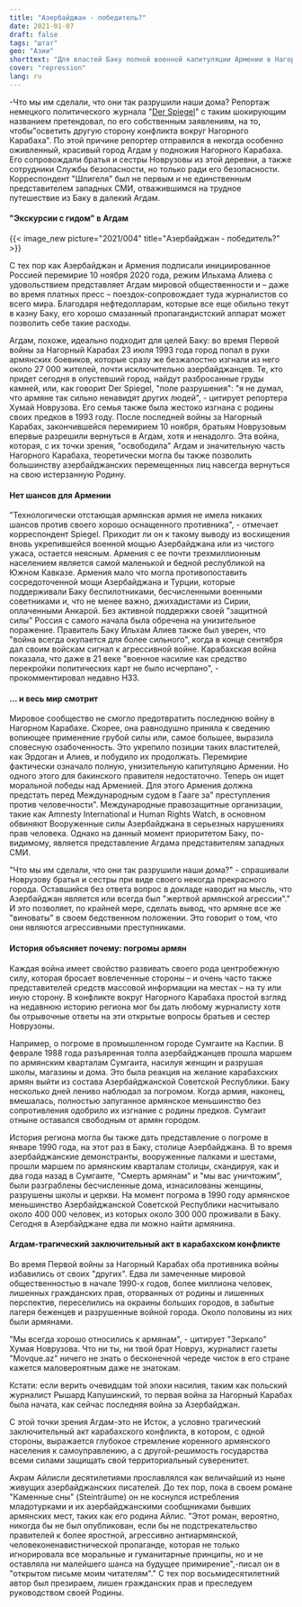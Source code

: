 ```yaml
---
title: "Азербайджан - победитель?"
date: 2021-01-07
draft: false
tags: "штат"
geo: "Азии"
shorttext: "Для властей Баку полной военной капитуляции Армении в Нагорном Карабахе недостаточно. Он хочет моральной победы."
cover: "repression"
lang: ru
---
```


-Что мы им сделали, что они так разрушили наши дома? Репортаж немецкого политического журнала "[Der Spiegel](https://www.spiegel.de/politik/ausland/bergkarabach-was-haben-wir-ihnen-getan-dass-sie-unsere-haeuser-so-zerstoert-haben-a-00000000-0002-0001-0000-000174629159 "Was haben wir ihnen getan, dass sie unsere Häuser so zerstört haben?")" с таким шокирующим названием претендовал, по его собственным заявлениям, на то, чтобы"осветить другую сторону конфликта вокруг Нагорного Карабаха". По этой причине репортер отправился в некогда особенно оживленный, красивый город Агдам у подножия Нагорного Карабаха. Его сопровождали братья и сестры Новрузовы из этой деревни, а также сотрудники Службы безопасности, но только ради его безопасности. Корреспондент "Шпигеля" был не первым и не единственным представителем западных СМИ, отважившимся на трудное путешествие из Баку в далекий Агдам.

#### "Экскурсии с гидом" в Агдам

{{< image_new picture="2021/004" title="Азербайджан - победитель?" >}}

С тех пор как Азербайджан и Армения подписали инициированное Россией перемирие 10 ноября 2020 года, режим Ильхама Алиева с удовольствием представляет Агдам мировой общественности и – даже во время платных пресс – поездок-сопровождает туда журналистов со всего мира. Благодаря нефтедолларам, которые все еще обильно текут в казну Баку, его хорошо смазанный пропагандистский аппарат может позволить себе такие расходы.

Агдам, похоже, идеально подходит для целей Баку: во время Первой войны за Нагорный Карабах 23 июля 1993 года город попал в руки армянских боевиков, которые сразу же безжалостно изгнали из него около 27 000 жителей, почти исключительно азербайджанцев.  Те, кто придет сегодня в опустевший город, найдут разбросанные груды камней, или, как говорит Der Spiegel, "поле разрушения": "я не думал, что армяне так сильно ненавидят других людей", - цитирует репортера Хумай Новрузова. Его семья также была жестоко изгнана с родины своих предков в 1993 году. После последней войны за Нагорный Карабах, закончившейся перемирием 10 ноября, братьям Новрузовым впервые разрешили вернуться в Агдам, хотя и ненадолго.  Эта война, которая, с их точки зрения, "освободила" Агдам и значительную часть Нагорного Карабаха, теоретически могла бы также позволить большинству азербайджанских перемещенных лиц навсегда вернуться на свою истерзанную Родину.

#### Нет шансов для Армении

"Технологически отстающая армянская армия не имела никаких шансов против своего хорошо оснащенного противника", - отмечает корреспондент Spiegel. Приходит ли он к такому выводу из восхищения вновь укрепившейся военной мощью Азербайджана или из чистого ужаса, остается неясным. Армения с ее почти трехмиллионным населением является самой маленькой и бедной республикой на Южном Кавказе. Армения мало что могла противопоставить сосредоточенной мощи Азербайджана и Турции, которые поддерживали Баку беспилотниками, бесчисленными военными советниками и, что не менее важно, джихадистами из Сирии, оплаченными Анкарой. Без активной поддержки своей "защитной силы" Россия с самого начала была обречена на унизительное поражение. Правитель Баку Ильхам Алиев также был уверен, что "война всегда окупается для более сильного", когда в конце сентября дал своим войскам сигнал к агрессивной войне. Карабахская война показала, что даже в 21 веке "военное насилие как средство перекройки политических карт не было исчерпано", - прокомментировал недавно НЗЗ.

#### ... и весь мир смотрит

Мировое сообщество не смогло предотвратить последнюю войну в Нагорном Карабахе. Скорее, она равнодушно приняла к сведению вопиющее применение грубой силы или, самое большее, выразила словесную озабоченность. Это укрепило позиции таких властителей, как Эрдоган и Алиев, и побудило их продолжать. Перемирие фактически означало полную, унизительную капитуляцию Армении. Но одного этого для бакинского правителя недостаточно. Теперь он ищет моральной победы над Арменией. Для этого Армения должна предстать перед Международным судом в Гааге за" преступления против человечности". Международные правозащитные организации, такие как Amnesty International и Human Rights Watch, в основном обвиняют Вооруженные силы Азербайджана в серьезных нарушениях прав человека. Однако на данный момент приоритетом Баку, по-видимому, является представление Агдама представителям западных СМИ.

"Что мы им сделали, что они так разрушили наши дома?" - спрашивали Новрузову братья и сестры при виде своего некогда прекрасного города. Оставшийся без ответа вопрос в докладе наводит на мысль, что Азербайджан является или всегда был "жертвой армянской агрессии"." И это позволяет, по крайней мере, сделать вывод, что армяне все же "виноваты" в своем бедственном положении. Это говорит о том, что они являются агрессивными преступниками.

#### История объясняет почему: погромы армян

Каждая война имеет свойство развивать своего рода центробежную силу, которая бросает вовлеченные стороны – и очень часто также представителей средств массовой информации на местах – на ту или иную сторону. В конфликте вокруг Нагорного Карабаха простой взгляд на недавнюю историю региона мог бы дать любому журналисту хотя бы отрывочные ответы на эти открытые вопросы братьев и сестер Новрузоны.

Например, о погроме в промышленном городе Сумгаите на Каспии. В феврале 1988 года разъяренная толпа азербайджанцев прошла маршем по армянским кварталам Сумгаита, насилуя женщин и разрушая школы, магазины и дома. Это была реакция на желание карабахских армян выйти из состава Азербайджанской Советской Республики. Баку несколько дней лениво наблюдал за погромом. Когда армия, наконец, вмешалась, полностью запуганное армянское меньшинство без сопротивления одобрило их изгнание с родины предков. Сумгаит отныне оставался свободным от армян городом.

История региона могла бы также дать представление о погроме в январе 1990 года, на этот раз в Баку, столице Азербайджана. В то время азербайджанские демонстранты, вооруженные палками и шестами, прошли маршем по армянским кварталам столицы, скандируя, как и два года назад в Сумгаите, "Смерть армянам" и "мы вас уничтожим", были разграблены бесчисленные дома, изнасилованы женщины, разрушены школы и церкви. На момент погрома в 1990 году армянское меньшинство Азербайджанской Советской Республики насчитывало около 400 000 человек, из которых около 300 000 проживали в Баку. Сегодня в Азербайджане едва ли можно найти армянина.

#### Агдам-трагический заключительный акт в карабахском конфликте

Во время Первой войны за Нагорный Карабах оба противника войны избавились от своих "других". Едва ли замеченные мировой общественностью в начале 1990-х годов, более миллиона человек, лишенных гражданских прав, оторванных от родины и лишенных перспектив, переселились на окраины больших городов, в забытые лагеря беженцев и разрушенные войной города. Около половины из них были армянами.

"Мы всегда хорошо относились к армянам", - цитирует "Зеркало" Хумая Новрузова. Что ни ты, ни твой брат Новруз, журналист газеты "Movque.az" ничего не знать о бесконечной череде чисток в его стране кажется маловероятным даже не знатокам.

Кстати: если верить очевидцам той эпохи насилия, таким как польский журналист Рышард Капушинский, то первая война за Нагорный Карабах была начата, как сейчас последняя война за Азербайджан.

С этой точки зрения Агдам-это не Исток, а условно трагический заключительный акт карабахского конфликта, в котором, с одной стороны, выражается глубокое стремление коренного армянского населения к самоуправлению, а с другой-решимость государства всеми силами защищать свой территориальный суверенитет.

Акрам Айлисли десятилетиями прославлялся как величайший из ныне живущих азербайджанских писателей. До тех пор, пока в своем романе "Каменные сны" (Steinträume) он не коснулся истребления младотурками и их азербайджанскими сообщниками бывших армянских мест, таких как его родина Айлис.  "Этот роман, вероятно, никогда бы не был опубликован, если бы не подстрекательство правителей к более яростной, агрессивно антиармянской, человеконенавистнической пропаганде, которая не только игнорировала все моральные и гуманитарные принципы, но и не оставляла ни малейшего шанса на будущее примирение",-писал он в "открытом письме моим читателям"." С тех пор восьмидесятилетний автор был презираем, лишен гражданских прав и преследуем руководством своей Родины.

